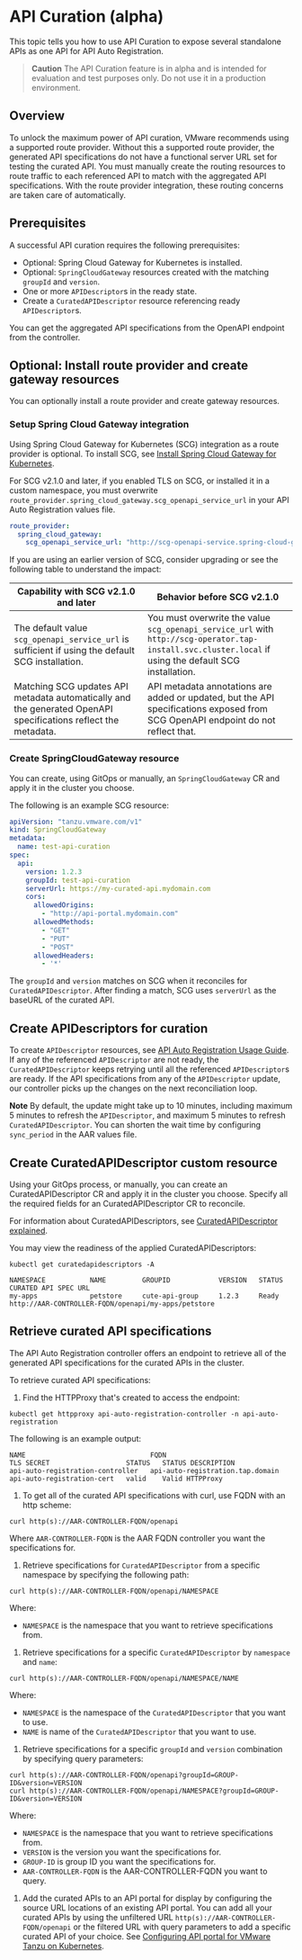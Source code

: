 # API Curation (alpha)

This topic tells you how to use API Curation to expose several standalone APIs as one API for
API Auto Registration.

> **Caution** The API Curation feature is in alpha and is intended for evaluation and test purposes
> only. Do not use it in a production environment.

## <a id='overview'></a> Overview

To unlock the maximum power of API curation, VMware recommends using a supported route provider.
Without this a supported route provider, the generated API specifications do not have a functional server URL set for
testing the curated API. You must manually create the routing resources to route traffic to each
referenced API to match with the aggregated API specifications. With the route provider integration,
these routing concerns are taken care of automatically.

## <a id='prerecs'></a> Prerequisites

A successful API curation requires the following prerequisites:

- Optional: Spring Cloud Gateway for Kubernetes is installed.
- Optional: `SpringCloudGateway` resources created with the matching `groupId` and `version`.
- One or more `APIDescriptor`s in the ready state.
- Create a `CuratedAPIDescriptor` resource referencing ready `APIDescriptor`s.

You can get the aggregated API specifications from the OpenAPI endpoint from the controller.

## <a id='create-route-provider'></a>Optional: Install route provider and create gateway resources

You can optionally install a route provider and create gateway resources.

### <a id='setup-scg'></a>Setup Spring Cloud Gateway integration

Using Spring Cloud Gateway for Kubernetes (SCG) integration as a route provider is optional.
To install SCG, see [Install Spring Cloud Gateway for Kubernetes](../spring-cloud-gateway/install-spring-cloud-gateway.hbs.md).

For SCG v2.1.0 and later, if you enabled TLS on SCG, or installed it in a custom namespace,
you must overwrite `route_provider.spring_cloud_gateway.scg_openapi_service_url` in your
API Auto Registration values file.

```yaml
route_provider:
  spring_cloud_gateway:
    scg_openapi_service_url: "http://scg-openapi-service.spring-cloud-gateway.svc.cluster.local" # default value
```

If you are using an earlier version of SCG, consider upgrading or see the following table to
understand the impact:

| Capability with SCG v2.1.0 and later | Behavior before SCG v2.1.0 |
| --- | --- |
| The default value `scg_openapi_service_url` is sufficient if using the default SCG installation. | You must overwrite the value `scg_openapi_service_url` with `http://scg-operator.tap-install.svc.cluster.local` if using the default SCG installation. |
| Matching SCG updates API metadata automatically and the generated OpenAPI specifications reflect the metadata. | API metadata annotations are added or updated, but the API specifications exposed from SCG OpenAPI endpoint do not reflect that. |

### <a id='create-scg'></a>Create SpringCloudGateway resource

You can create, using GitOps or manually, an `SpringCloudGateway` CR and apply it in the
cluster you choose.

The following is an example SCG resource:

```yaml
apiVersion: "tanzu.vmware.com/v1"
kind: SpringCloudGateway
metadata:
  name: test-api-curation
spec:
  api:
    version: 1.2.3
    groupId: test-api-curation
    serverUrl: https://my-curated-api.mydomain.com
    cors:
      allowedOrigins:
        - "http://api-portal.mydomain.com"
      allowedMethods:
        - "GET"
        - "PUT"
        - "POST"
      allowedHeaders:
        - '*'
```

The `groupId` and `version` matches on SCG when it reconciles for `CuratedAPIDescriptor`.
After finding a match, SCG uses `serverUrl` as the baseURL of the curated API.

## <a id='api-descriptors-curation'></a>Create APIDescriptors for curation

To create `APIDescriptor` resources, see [API Auto Registration Usage Guide](./usage.hbs.md).
If any of the referenced `APIDescriptor` are not ready, the `CuratedAPIDescriptor` keeps retrying
until all the referenced `APIDescriptor`s are ready. If the API specifications from any of the `APIDescriptor`
update, our controller picks up the changes on the next reconciliation loop.

**Note** By default, the update might take up to 10 minutes, including
maximum 5 minutes to refresh the `APIDescriptor`, and maximum 5 minutes to refresh `CuratedAPIDescriptor`.
You can shorten the wait time by configuring `sync_period` in the AAR values file.

## <a id='curated-api-descriptor'></a>Create CuratedAPIDescriptor custom resource

Using your GitOps process, or manually, you can create an CuratedAPIDescriptor CR and apply it in the
cluster you choose. Specify all the required fields for an CuratedAPIDescriptor CR to reconcile.

For information about CuratedAPIDescriptors, see [CuratedAPIDescriptor explained](./key-concepts.hbs.md#curated-api-descriptor).

You may view the readiness of the applied CuratedAPIDescriptors:

```console
kubectl get curatedapidescriptors -A

NAMESPACE           NAME         GROUPID            VERSION   STATUS   CURATED API SPEC URL
my-apps             petstore     cute-api-group     1.2.3     Ready    http://AAR-CONTROLLER-FQDN/openapi/my-apps/petstore
```

## <a id='retrieve-api-specs'></a>Retrieve curated API specifications

The API Auto Registration controller offers an endpoint to retrieve all of the generated API specifications
for the curated APIs in the cluster. 

To retrieve curated API specifications:

1. Find the HTTPProxy that's created to access the endpoint:

  ```console
  kubectl get httpproxy api-auto-registration-controller -n api-auto-registration
  ```

  The following is an example output:

  ```console
  NAME                               FQDN                              TLS SECRET                   STATUS   STATUS DESCRIPTION
  api-auto-registration-controller   api-auto-registration.tap.domain  api-auto-registration-cert   valid    Valid HTTPProxy
  ```

1. To get all of the curated API specifications with curl, use FQDN with an http scheme:

  ```console
  curl http(s)://AAR-CONTROLLER-FQDN/openapi
  ```

  Where `AAR-CONTROLLER-FQDN` is the AAR FQDN controller you want the specifications for.

1. Retrieve specifications for `CuratedAPIDescriptor` from a specific namespace by specifying the following path:

  ```console
  curl http(s)://AAR-CONTROLLER-FQDN/openapi/NAMESPACE
  ```

  Where:

  - `NAMESPACE` is the namespace that you want to retrieve specifications from.

1. Retrieve specifications for a specific `CuratedAPIDescriptor` by `namespace` and `name`:

  ```console
  curl http(s)://AAR-CONTROLLER-FQDN/openapi/NAMESPACE/NAME
  ```

  Where:

  - `NAMESPACE` is the namespace of the `CuratedAPIDescriptor` that you want to use.
  - `NAME` is name of the `CuratedAPIDescriptor` that you want to use.

1. Retrieve specifications for a specific `groupId` and `version` combination by specifying
query parameters:

  ```console
  curl http(s)://AAR-CONTROLLER-FQDN/openapi?groupId=GROUP-ID&version=VERSION
  curl http(s)://AAR-CONTROLLER-FQDN/openapi/NAMESPACE?groupId=GROUP-ID&version=VERSION
  ```

  Where:

  - `NAMESPACE` is the namespace that you want to retrieve specifications from.
  - `VERSION` is the version you want the specifications for.
  - `GROUP-ID` is group ID you want the specifications for.
  - `AAR-CONTROLLER-FQDN` is the AAR-CONTROLLER-FQDN you want to query.

1. Add the curated APIs to an API portal for display by configuring the source URL
locations of an existing API portal.
You can add all your curated APIs by using the unfiltered URL `http(s)://AAR-CONTROLLER-FQDN/openapi`
or the filtered URL with query parameters to add a specific curated API of your choice.
See [Configuring API portal for VMware Tanzu on Kubernetes](https://docs.vmware.com/en/API-portal-for-VMware-Tanzu/1.4/api-portal/GUID-configuring-k8s-basics.html#modifying-openapi-source-url-locations).
